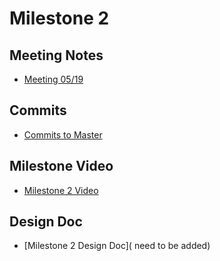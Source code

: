 # Milestone 2

## Meeting Notes

- [Meeting 05/19](https://github.com/ECS153/final-project-mljm/blob/master/Meeting/Meeting%200519.md)

## Commits

- [Commits to Master](https://github.com/ECS153/final-project-mljm/commits/master)

## Milestone Video

- [Milestone 2 Video](https://github.com/ECS153/final-project-mljm/blob/master/MS2.mp4)

## Design Doc

 - [Milestone 2 Design Doc]( need to be added)

